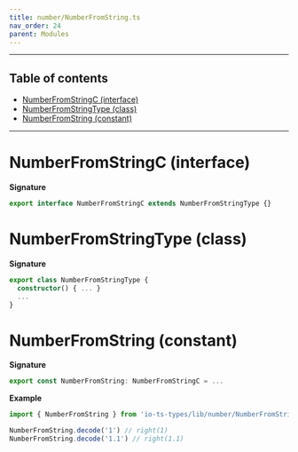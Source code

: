 ```yaml
---
title: number/NumberFromString.ts
nav_order: 24
parent: Modules
---
```


---

<h2 class="text-delta">Table of contents</h2>

- [NumberFromStringC (interface)](#numberfromstringc-interface)
- [NumberFromStringType (class)](#numberfromstringtype-class)
- [NumberFromString (constant)](#numberfromstring-constant)

---

# NumberFromStringC (interface)

**Signature**

```ts
export interface NumberFromStringC extends NumberFromStringType {}
```

# NumberFromStringType (class)

**Signature**

```ts
export class NumberFromStringType {
  constructor() { ... }
  ...
}
```

# NumberFromString (constant)

**Signature**

```ts
export const NumberFromString: NumberFromStringC = ...
```

**Example**

```ts
import { NumberFromString } from 'io-ts-types/lib/number/NumberFromString'

NumberFromString.decode('1') // right(1)
NumberFromString.decode('1.1') // right(1.1)
```
